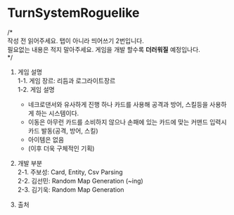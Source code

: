 # TurnSystemRoguelike

/*\
작성 전 읽어주세요. 탭이 아니라 띄어쓰기 2번입니다.\
필요없는 내용은 적지 말아주세요. 게임을 개발 할수록 __더러워질__ 예정입나다.\
*/


1. 게임 설명\
  1-1. 게임 장르: 리듬과 로그라이트장르\
  1-2. 게임 설명
    - 네크로댄서와 유사하게 진행 하나 카드를 사용해 공격과 방어, 스킬등을 사용하게 하는 시스템이다.
    - 이동은 아무런 카드를 소비하지 않으나 손패에 있는 카드에 맞는 커맨드 입력시 카드 발동(공격, 방어, 스킬)
    - 아이템은 없음
    - (이후 더욱 구체적인 기획)

2. 개발 부분\
  2-1. 주보성: Card, Entity, Csv Parsing\
  2-2. 김선민: Random Map Generation (~ing)\
  2-3. 김기욱: Random Map Generation  

3. 출처
